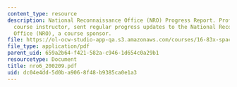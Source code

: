 ```yaml
---
content_type: resource
description: National Reconnaissance Office (NRO) Progress Report. Prof. Miller, a
  course instructor, sent regular progress updates to the National Reconnaissance
  Office (NRO), a course sponsor.
file: https://ol-ocw-studio-app-qa.s3.amazonaws.com/courses/16-83x-space-systems-engineering-spring-2002-spring-2003/dc04e4dd5d0ba9068f48b9385ca0e1a3_nro6_200209.pdf
file_type: application/pdf
parent_uid: 659a2b64-f421-582a-c946-1d654c0a29b1
resourcetype: Document
title: nro6_200209.pdf
uid: dc04e4dd-5d0b-a906-8f48-b9385ca0e1a3
---
```

